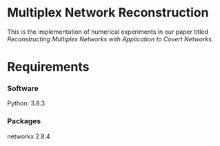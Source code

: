 # Multiplex Network Reconstruction
This is the implementation of numerical experiments in our paper titled *Reconstructing Multiplex Networks with Application to Covert Networks*.

# Requirements
### Software
Python: 3.8.3 

### Packages
networkx 2.8.4